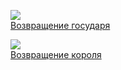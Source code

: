 ![](/books/sf_fantasy/Джон%20Рональд%20Руэл%20Толкиен/Возвращение%20государя.jpg)  
[Возвращение государя](/books/sf_fantasy/Джон%20Рональд%20Руэл%20Толкиен/Возвращение%20государя)

![](/books/sf_fantasy/Джон%20Рональд%20Руэл%20Толкиен/Возвращение%20короля.jpg)  
[Возвращение короля](/books/sf_fantasy/Джон%20Рональд%20Руэл%20Толкиен/Возвращение%20короля)
